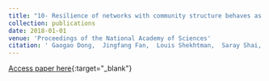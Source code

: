 ```yaml
---
title: "10- Resilience of networks with community structure behaves as if under an external field"
collection: publications
date: 2018-01-01
venue: 'Proceedings of the National Academy of Sciences'
citation: ' Gaogao Dong,  Jingfang Fan,  Louis Shekhtman,  Saray Shai,  Ruijin Du,  Lixin Tian,  Xiaosong Chen,  H Stanley,  Shlomo Havlin, &quot;Resilience of networks with community structure behaves as if under an external field.&quot; Proceedings of the National Academy of Sciences, 2018.'
---
```

[Access paper here](https://www.pnas.org/content/115/27/6911.short){:target="_blank"}
